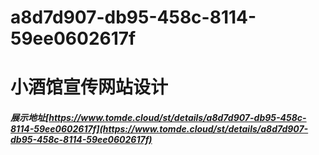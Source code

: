 # a8d7d907-db95-458c-8114-59ee0602617f
# 小酒馆宣传网站设计
##### 展示地址[https://www.tomde.cloud/st/details/a8d7d907-db95-458c-8114-59ee0602617f](https://www.tomde.cloud/st/details/a8d7d907-db95-458c-8114-59ee0602617f)
